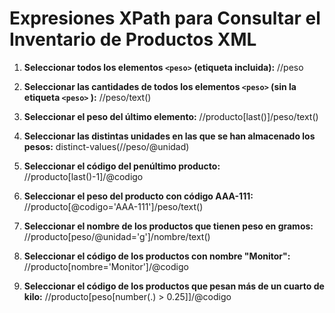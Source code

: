 # Expresiones XPath para Consultar el Inventario de Productos XML

1. **Seleccionar todos los elementos `<peso>` (etiqueta incluida):**
   //peso

2. **Seleccionar las cantidades de todos los elementos `<peso>` (sin la etiqueta `<peso>` ):**
  //peso/text()

3. **Seleccionar el peso del último elemento:**
  //producto[last()]/peso/text()

4. **Seleccionar las distintas unidades en las que se han almacenado los pesos:**
  distinct-values(//peso/@unidad)

5. **Seleccionar el código del penúltimo producto:**
  //producto[last()-1]/@codigo

6. **Seleccionar el peso del producto con código AAA-111:**
  //producto[@codigo='AAA-111']/peso/text()

7. **Seleccionar el nombre de los productos que tienen peso en gramos:**
  //producto[peso/@unidad='g']/nombre/text()

8. **Seleccionar el código de los productos con nombre "Monitor":**
  //producto[nombre='Monitor']/@codigo

9. **Seleccionar el código de los productos que pesan más de un cuarto de kilo:**
  //producto[peso[number(.) > 0.25]]/@codigo


